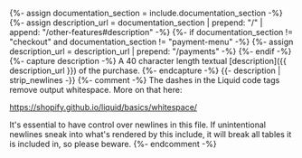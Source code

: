 {%- assign documentation_section = include.documentation_section -%}
{%- assign description_url = documentation_section | prepend: "/" | append: "/other-features#description" -%}
{%- if documentation_section != "checkout" and documentation_section != "payment-menu" -%}
    {%- assign description_url = description_url | prepend: "/payments" -%}
{%- endif -%}
{%- capture description -%}
    A 40 character length textual [description]({{ description_url }}) of the purchase.
{%- endcapture -%}
{{- description | strip_newlines -}}
{%- comment -%}
The dashes in the Liquid code tags remove output whitespace. More on that here:

<https://shopify.github.io/liquid/basics/whitespace/>

It's essential to have control over newlines in this file. If unintentional
newlines sneak into what's rendered by this include, it will break all tables
it is included in, so please beware.
{%- endcomment -%}

